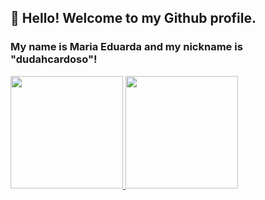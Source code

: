 ## 👋 Hello! Welcome to my Github profile.
### My name is Maria Eduarda and my nickname is "dudahcardoso"!


<div>
<a href="https://github.com/seu-usuário-aqui">
<img height="180em" src="https://github-readme-stats.vercel.app/api/top-langs/?username=dudahcardoso&layout=compact&langs_count=7&theme=dracula"/>
<img height="180em" src="https://github-readme-stats.vercel.app/api?username=dudahcardoso&show_icons=true&theme=dracula&include_all_commits=true&count_private=true"/>
</div>
